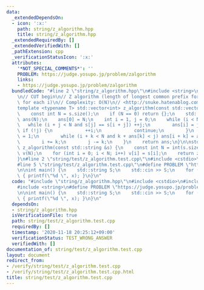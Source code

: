 ```yaml
---
data:
  _extendedDependsOn:
  - icon: ':x:'
    path: string/z_algorithm.hpp
    title: string/z_algorithm.hpp
  _extendedRequiredBy: []
  _extendedVerifiedWith: []
  _pathExtension: cpp
  _verificationStatusIcon: ':x:'
  attributes:
    '*NOT_SPECIAL_COMMENTS*': ''
    PROBLEM: https://judge.yosupo.jp/problem/zalgorithm
    links:
    - https://judge.yosupo.jp/problem/zalgorithm
  bundledCode: "#line 2 \"string/z_algorithm.hpp\"\n#include <string>\n#include <vector>\n\
    \n// CUT begin\n// Z algorithm (length of longest common prefix for s[0:N] & s[i:N]\
    \ for each i)\n// Complexity: O(N)\n// <http://snuke.hatenablog.com/entry/2014/12/03/214243>\n\
    template <typename T> std::vector<int> z_algorithm(const std::vector<T> &s) {\n\
    \    const int N = s.size();\n    if (N == 0) return {};\n    std::vector<int>\
    \ ans(N);\n    ans[0] = N;\n    int i = 1, j = 0;\n    while (i < N) {\n     \
    \   while (i + j < N and s[j] == s[i + j]) ++j;\n        ans[i] = j;\n       \
    \ if (!j) {\n            ++i;\n            continue;\n        }\n        int k\
    \ = 1;\n        while (i + k < N and k + ans[k] < j) ans[i + k] = ans[k], ++k;\n\
    \        i += k;\n        j -= k;\n    }\n    return ans;\n}\n\nstd::vector<int>\
    \ z_algorithm(const std::string &s) {\n    const int N = int(s.size());\n    std::vector<int>\
    \ v(N);\n    for (int i = 0; i < N; i++) v[i] = s[i];\n    return z_algorithm(v);\n\
    }\n#line 2 \"string/test/z_algorithm.test.cpp\"\n#include <cstdio>\n#include <iostream>\n\
    #line 5 \"string/test/z_algorithm.test.cpp\"\n#define PROBLEM \"https://judge.yosupo.jp/problem/zalgorithm\"\
    \n\nint main() {\n    std::string S;\n    std::cin >> S;\n    for (auto x : z_algorithm(S))\
    \ { printf(\"%d \", x); }\n}\n"
  code: "#include \"string/z_algorithm.hpp\"\n#include <cstdio>\n#include <iostream>\n\
    #include <string>\n#define PROBLEM \"https://judge.yosupo.jp/problem/zalgorithm\"\
    \n\nint main() {\n    std::string S;\n    std::cin >> S;\n    for (auto x : z_algorithm(S))\
    \ { printf(\"%d \", x); }\n}\n"
  dependsOn:
  - string/z_algorithm.hpp
  isVerificationFile: true
  path: string/test/z_algorithm.test.cpp
  requiredBy: []
  timestamp: '2020-11-18 20:25:12+09:00'
  verificationStatus: TEST_WRONG_ANSWER
  verifiedWith: []
documentation_of: string/test/z_algorithm.test.cpp
layout: document
redirect_from:
- /verify/string/test/z_algorithm.test.cpp
- /verify/string/test/z_algorithm.test.cpp.html
title: string/test/z_algorithm.test.cpp
---
```

